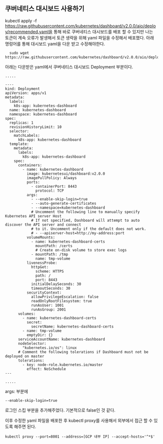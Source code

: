 ## 쿠버네티스 대시보드 사용하기


kubectl apply -f https://raw.githubusercontent.com/kubernetes/dashboard/v2.0.0/aio/deploy/recommended.yaml을 통해 바로 쿠버네티스 대시보드를 배포 할 수 있지만
나는 토큰이 계속 오류가 발생해서 토큰 생략을 위해 yaml 파일을 수정해서 배포했다. 아래 명렁어를 통해 대시보드 yaml을 다운 받고 수정해야한다. 


      sudo wget https://raw.githubusercontent.com/kubernetes/dashboard/v2.0.0/aio/deploy/recommended.yaml


아래는 다운받은 yaml에서 쿠버네티스 대시보드 Deployment 부분이다.

    .....
    
    ----
    kind: Deployment
    apiVersion: apps/v1
    metadata:
      labels:
        k8s-app: kubernetes-dashboard
      name: kubernetes-dashboard
      namespace: kubernetes-dashboard
    spec:
      replicas: 1
      revisionHistoryLimit: 10
      selector:
        matchLabels:
          k8s-app: kubernetes-dashboard
      template:
        metadata:
          labels:
            k8s-app: kubernetes-dashboard
        spec:
          containers:
            - name: kubernetes-dashboard
              image: kubernetesui/dashboard:v2.0.0
              imagePullPolicy: Always
              ports:
                - containerPort: 8443
                  protocol: TCP
              args:
                - --enable-skip-login=true
                - --auto-generate-certificates
                - --namespace=kubernetes-dashboard
                # Uncomment the following line to manually specify Kubernetes API server Host
                # If not specified, Dashboard will attempt to auto discover the API server and connect
                # to it. Uncomment only if the default does not work.
                # - --apiserver-host=http://my-address:port
              volumeMounts:
                - name: kubernetes-dashboard-certs
                  mountPath: /certs
                  # Create on-disk volume to store exec logs
                - mountPath: /tmp
                  name: tmp-volume
              livenessProbe:
                httpGet:
                  scheme: HTTPS
                  path: /
                  port: 8443
                initialDelaySeconds: 30
                timeoutSeconds: 30
              securityContext:
                allowPrivilegeEscalation: false
                readOnlyRootFilesystem: true
                runAsUser: 1001
                runAsGroup: 2001
          volumes:
            - name: kubernetes-dashboard-certs
              secret:
                secretName: kubernetes-dashboard-certs
            - name: tmp-volume
              emptyDir: {}
          serviceAccountName: kubernetes-dashboard
          nodeSelector:
            "kubernetes.io/os": linux
          # Comment the following tolerations if Dashboard must not be deployed on master
          tolerations:
            - key: node-role.kubernetes.io/master
              effect: NoSchedule
    ---
    
    .....

args: 부분에 

    --enable-skip-login=true

로그인 스킵 부분을 추가해주었다. 기본적으로 false인 것 같다.

이후 수정한 yaml 파일을 배포한 후 kubectl proxy를 사용해서 외부에서 접근 할 수 있도록 해주면 된다.

    kubectl proxy --port=8001 --address=[GCP 내부 IP] --accept-hosts='^*$'
